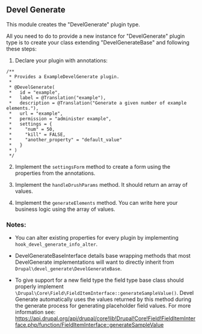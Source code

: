 ## Devel Generate

This module creates the "DevelGenerate" plugin type.

All you need to do to provide a new instance for "DevelGenerate" plugin type
is to create your class extending "DevelGenerateBase" and following these steps:

1. Declare your plugin with annotations:
````
/**
 * Provides a ExampleDevelGenerate plugin.
 *
 * @DevelGenerate(
 *   id = "example",
 *   label = @Translation("example"),
 *   description = @Translation("Generate a given number of example elements."),
 *   url = "example",
 *   permission = "administer example",
 *   settings = {
 *     "num" = 50,
 *     "kill" = FALSE,
 *     "another_property" = "default_value"
 *   }
 * )
 */
````
2. Implement the `settingsForm` method to create a form using the properties
from the annotations.

3. Implement the `handleDrushParams` method. It should return an array of
values.

4. Implement the `generateElements` method. You can write here your business
logic using the array of values.

### Notes:

- You can alter existing properties for every plugin by implementing
`hook_devel_generate_info_alter`.

- DevelGenerateBaseInterface details base wrapping methods that most
DevelGenerate implementations will want to directly inherit from
`Drupal\devel_generate\DevelGenerateBase`.

- To give support for a new field type the field type base class should properly
implement `\Drupal\Core\Field\FieldItemInterface::generateSampleValue()`.
Devel Generate automatically uses the values returned by this method during the
generate process for generating placeholder field values. For more information
see: https://api.drupal.org/api/drupal/core!lib!Drupal!Core!Field!FieldItemInterface.php/function/FieldItemInterface::generateSampleValue
